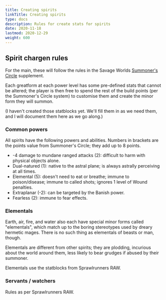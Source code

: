 ```yaml
---
title: Creating spirits
linkTitle: Creating spirits
type: docs
description: Rules for create stats for spirits
date: 2020-11-18
lastmod: 2020-12-29
weight: 600
---
```


## Spirit chargen rules

For the main, these will follow the rules in the Savage Worlds [Summoner's Circle](https://www.drivethrurpg.com/m/product/273484) supplement.

Each greatform at each power level has some pre-defined stats that cannot be altered; the player is then free to spend the rest of the build points (per the Summoner's Circle system) to customise them and create the minor form they will summon.

(I haven't created those statblocks yet. We'll fill them in as we need them, and I will document them here as we go along.)

### Common powers

All spirits have the following powers and abilities. Numbers in brackets are the points value from Summoner's Circle; they add up to 8 points.

* -4 damage to mundane ranged attacks (2): difficult to harm with physical objects alone.
* Dual-natured (1): native to the astral plane; is always astrally perceiving at all times.
* Elemental (5): doesn't need to eat or breathe; immune to poison/disease; immune to called shots; ignores 1 level of Wound penalties.
* Extraplanar (-2): can be targeted by the Banish power.
* Fearless (2): immune to fear effects.

### Elementals

Earth, air, fire, and water also each have special minor forms called "elementals", which match up to the boring stereotypes used by dreary hermetic mages. There is no such thing as elementals of beasts or man, though.

Elementals are different from other spirits; they are plodding, incurious about the world around them, less likely to bear grudges if abused by their summoner.

Elementals use the statblocks from Sprawlrunners RAW.

### Servants / watchers

Rules as per Sprawlrunners RAW. 

